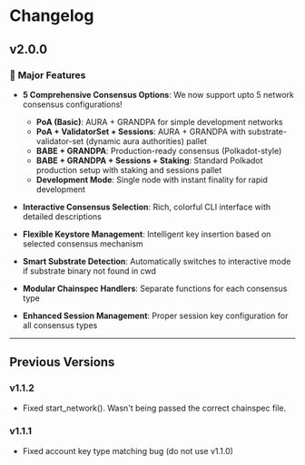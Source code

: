 # Changelog

## v2.0.0

### 🚀 **Major Features**
- **5 Comprehensive Consensus Options**: We now support upto 5 network consensus configurations!
  - **PoA (Basic)**: AURA + GRANDPA for simple development networks
  - **PoA + ValidatorSet + Sessions**: AURA + GRANDPA with substrate-validator-set (dynamic aura authorities) pallet
  - **BABE + GRANDPA**: Production-ready consensus (Polkadot-style)
  - **BABE + GRANDPA + Sessions + Staking**: Standard Polkadot production setup with staking and sessions pallet
  - **Development Mode**: Single node with instant finality for rapid development

- **Interactive Consensus Selection**: Rich, colorful CLI interface with detailed descriptions
- **Flexible Keystore Management**: Intelligent key insertion based on selected consensus mechanism
- **Smart Substrate Detection**: Automatically switches to interactive mode if substrate binary not found in cwd
- **Modular Chainspec Handlers**: Separate functions for each consensus type
- **Enhanced Session Management**: Proper session key configuration for all consensus types

---

## Previous Versions

### v1.1.2
- Fixed start_network(). Wasn't being passed the correct chainspec file.

### v1.1.1
- Fixed account key type matching bug (do not use v1.1.0)